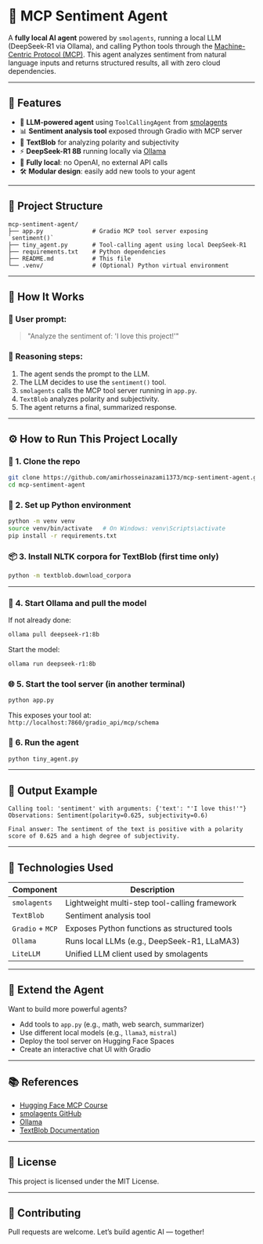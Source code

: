 # 🧠 MCP Sentiment Agent

A **fully local AI agent** powered by `smolagents`, running a local LLM (DeepSeek-R1 via Ollama), and calling Python tools through the [Machine-Centric Protocol (MCP)](https://huggingface.co/learn/mcp-course/en/). This agent analyzes sentiment from natural language inputs and returns structured results, all with zero cloud dependencies.

---

## 🚀 Features

- 🤖 **LLM-powered agent** using `ToolCallingAgent` from [smolagents](https://github.com/huggingface/smolagents)
- 📊 **Sentiment analysis tool** exposed through Gradio with MCP server
- 💬 **TextBlob** for analyzing polarity and subjectivity
- ⚡ **DeepSeek-R1 8B** running locally via [Ollama](https://ollama.com)
- 🔌 **Fully local**: no OpenAI, no external API calls
- 🛠️ **Modular design**: easily add new tools to your agent

---

## 📁 Project Structure

```
mcp-sentiment-agent/
├── app.py              # Gradio MCP tool server exposing `sentiment()`
├── tiny_agent.py       # Tool-calling agent using local DeepSeek-R1
├── requirements.txt    # Python dependencies
├── README.md           # This file
└── .venv/              # (Optional) Python virtual environment
```

---

## 🧪 How It Works

### 🧾 User prompt:

> "Analyze the sentiment of: 'I love this project!'"

### 🧠 Reasoning steps:

1. The agent sends the prompt to the LLM.
2. The LLM decides to use the `sentiment()` tool.
3. `smolagents` calls the MCP tool server running in `app.py`.
4. `TextBlob` analyzes polarity and subjectivity.
5. The agent returns a final, summarized response.

---

## ⚙️ How to Run This Project Locally

### 🔧 1. Clone the repo

```bash
git clone https://github.com/amirhosseinazami1373/mcp-sentiment-agent.git
cd mcp-sentiment-agent
```

### 🐍 2. Set up Python environment

```bash
python -m venv venv
source venv/bin/activate   # On Windows: venv\Scripts\activate
pip install -r requirements.txt
```

### 📦 3. Install NLTK corpora for TextBlob (first time only)

```bash
python -m textblob.download_corpora
```

---

### 🧠 4. Start Ollama and pull the model

If not already done:

```bash
ollama pull deepseek-r1:8b
```

Start the model:

```bash
ollama run deepseek-r1:8b
```

### 🌐 5. Start the tool server (in another terminal)

```bash
python app.py
```

This exposes your tool at:  
`http://localhost:7860/gradio_api/mcp/schema`

### 🔁 6. Run the agent

```bash
python tiny_agent.py
```

---

## 🧩 Output Example

```
Calling tool: 'sentiment' with arguments: {'text': "'I love this!'"}
Observations: Sentiment(polarity=0.625, subjectivity=0.6)

Final answer: The sentiment of the text is positive with a polarity score of 0.625 and a high degree of subjectivity.
```

---

## 🧠 Technologies Used

| Component         | Description                                     |
|------------------|-------------------------------------------------|
| `smolagents`      | Lightweight multi-step tool-calling framework   |
| `TextBlob`        | Sentiment analysis tool                         |
| `Gradio` + `MCP`  | Exposes Python functions as structured tools    |
| `Ollama`          | Runs local LLMs (e.g., DeepSeek-R1, LLaMA3)     |
| `LiteLLM`         | Unified LLM client used by smolagents           |

---

## 🔄 Extend the Agent

Want to build more powerful agents?

- Add tools to `app.py` (e.g., math, web search, summarizer)
- Use different local models (e.g., `llama3`, `mistral`)
- Deploy the tool server on Hugging Face Spaces
- Create an interactive chat UI with Gradio

---

## 📚 References

- [Hugging Face MCP Course](https://huggingface.co/learn/mcp-course/en/)
- [smolagents GitHub](https://github.com/huggingface/smolagents)
- [Ollama](https://ollama.com/)
- [TextBlob Documentation](https://textblob.readthedocs.io/en/dev/)

---

## 🪪 License

This project is licensed under the MIT License.

---

## 🤝 Contributing

Pull requests are welcome. Let’s build agentic AI — together!
